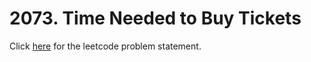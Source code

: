 # 2073. Time Needed to Buy Tickets

Click [here](https://leetcode.com/problems/time-needed-to-buy-tickets) for the leetcode problem statement.
